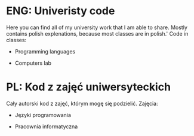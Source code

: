# ENG: Univeristy code
Here you can find all of my university work that I am able to share.
Mostly contains polish explenations, because most classes are in polish.'
Code in classes:

- Programming languages

- Computers lab

# PL: Kod z zajęć uniwersyteckich
Cały autorski kod z zajęć, którym mogę się podzielić.
Zajęcia:

- Języki programowania

- Pracownia informatyczna
